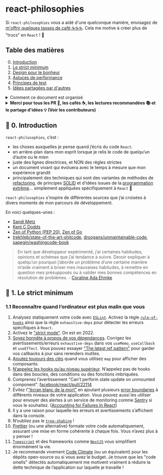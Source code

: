 # react-philosophies

Si `react-philosophies` vous a aidé d'une quelconque manière, envisagez de [m'offrir quelques tasses de café ☕☕☕](https://ko-fi.com/minimithi). Cela me motive à créer plus de "trucs" en `React` ! 🙂

## Table des matières

0. [Introduction](#-0-introduction)  
1. [Le strict minimum](#-1-le-strict-minimum)  
2. [Design pour le bonheur](#-2-concevoir-pour-le-bonheur)  
3. [Astuces de performance](#-3-astuces-de-performance)  
4. [Principes de test](#-4-principes-de-test)  
5. [Idées partagées par d'autres](#-5-idées-partagées-par-dautres)

<details>
    <summary>Comment ce document est organisé</summary>

<br/>
Il m’a été assez difficile de séparer mes réflexions en `design`, `performance` et `tests`. J’ai remarqué que beaucoup de conceptions pensées pour la maintenabilité rendent aussi votre application plus rapide et plus facile à tester. Désolé si la discussion semble parfois désorganisée.
<br/>

</details>

<details>
    <summary><strong>Merci pour tous les PR 🚜, les cafés ☕, les lectures recommandées 📚 et le partage d'idées 💡 (Voir les contributeurs)</strong></summary>

---

#### ❤️ Commentaires, suggestions, réactions vives ? J’aimerais les entendre !

Si vous pensez à quelque chose qui devrait faire partie de ma liste de lecture ou si vous avez de super idées à inclure ici, n’hésitez pas à soumettre un PR ou une issue. J’ai notamment inclus la section [`Idées partagées par d'autres`](#-5-idées-partagées-par-dautres) si vous souhaitez y ajouter vos propres idées 🙂. Les liens cassés, les fautes de grammaire, de mise en forme ou de typographie sont aussi les bienvenus. Toute contribution pour améliorer `react-philosophies`, petite ou grande, est toujours appréciée.

---

#### ❤️ Merci spécial à ceux qui ont pris le temps de contribuer !

_Note : la liste suivante n’est pas exhaustive. Si vous avez contribué à ce projet et que votre nom n’apparaît pas, n’hésitez pas à soumettre un PR pour l’ajouter ici. Merci !_

**💡 Commentaires et suggestions**

- La communauté [`r/reactjs`](https://www.reddit.com/r/reactjs/comments/pvwb6m/what_i_think_about_when_i_write_code_in_react)
- [Josh W Comeau](https://www.joshwcomeau.com/)
- [@unpunnyfuns](https://github.com/unpunnyfuns)
- [@cassidoo](https://github.com/cassidoo)

**☕ Café !**

- [Myles](https://github.com/myles-banner)
- [Daniel](https://Ko-fi.com/home/coffeeshop?txid=7d71404a-fa0c-419d-9808-46ea520c913f&mode=public&img=ogsomeoneboughtme)
- [Ankit](https://github.com/ankitwww)

**🚜 Pull Requests**

- [@fengzilong](https://github.com/fengzilong)
- [@ankitwww](https://github.com/ankitwww)
- [@dzakki](https://github.com/dzakki)
- [@metonym](https://github.com/metonym)
- [@sapegin](https://github.com/sapegin)

**📚 Lectures recommandées**

- [ryanmcdermott/clean-code-javascript](https://github.com/ryanmcdermott/clean-code-javascript), [3rs-of-software-architecture](https://github.com/ryanmcdermott/3rs-of-software-architecture), [ryanmcdermott/code-review-tips](https://github.com/ryanmcdermott/code-review-tips)
- [Ben Moseley et Peter Marks : Out of the Tar Pit (2006)](http://curtclifton.net/papers/MoseleyMarks06a.pdf), recommandé par [@icyjoseph](https://github.com/icyjoseph)
- [`goldbergyoni/nodebestpractices`](https://github.com/goldbergyoni/nodebestpractices), recommandé par [@rstacruz](https://github.com/rstacruz)
- [Dan Abramov : Writing Resilient Components](https://overreacted.io/writing-resilient-components/), recommandé par [Mon Quindoza](https://ph.linkedin.com/in/monquindoza)
- [Matthieu Kern : Stop checking if your component is mounted](https://medium.com/doctolib/react-stop-checking-if-your-component-is-mounted-3bb2568a4934), recommandé par [@Pierre-CLIND](https://github.com/Pierre-CLIND)

</details>

## 🧘 0. Introduction
`react-philosophies`, c’est :

- les choses auxquelles je pense quand j’écris du code `React`.
- en arrière-plan dans mon esprit lorsque je relis le code de quelqu’un d’autre ou le mien
- juste des lignes directrices, et NON des règles strictes
- un document vivant qui évoluera avec le temps à mesure que mon expérience grandit
- principalement des techniques qui sont des variantes de méthodes de [refactoring](https://fr.wikipedia.org/wiki/Remaniement_de_code), de principes [SOLID](https://fr.wikipedia.org/wiki/SOLID_(informatique)) et d’idées issues de la [programmation extrême](https://fr.wikipedia.org/wiki/Programmation_extr%C3%AAme)... simplement appliquées spécifiquement à `React` 🙂

`react-philosophies` s'inspire de différentes sources que j’ai croisées à divers moments de mon parcours de développement.

En voici quelques-unes :

- [Sandi Metz](https://sandimetz.com/)
- [Kent C Dodds](https://kentcdodds.com)
- [Zen of Python (PEP 20)](https://www.python.org/dev/peps/pep-0020/), [Zen of Go](https://dave.cheney.net/2020/02/23/the-zen-of-go)
- [trekhleb/state-of-the-art-shitcode](https://github.com/trekhleb/state-of-the-art-shitcode), [droogans/unmaintainable-code](https://github.com/Droogans/unmaintainable-code), [sapegin/washingcode-book](https://github.com/sapegin/washingcode-book/)

> En tant que développeur expérimenté, j’ai certaines habitudes, opinions et schémas que j’ai tendance à suivre. Devoir expliquer à quelqu’un pourquoi j’aborde un problème d’une certaine manière m’aide vraiment à briser mes mauvaises habitudes, à remettre en question mes présupposés ou à valider mes bonnes compétences en résolution de problèmes. - [Coraline Ada Ehmke](https://where.coraline.codes)

## 🧘 1. Le strict minimum

### 1.1 Reconnaître quand l’ordinateur est plus malin que vous

1. Analysez statiquement votre code avec [`ESLint`](https://eslint.org/). Activez la règle [`rule-of-hooks`](https://www.npmjs.com/package/eslint-plugin-react-hooks) ainsi que la règle `exhaustive-deps` pour détecter les erreurs spécifiques à `React`.
2. Activez le ["strict mode"](https://developer.mozilla.org/en-US/docs/Web/JavaScript/Reference/Strict_mode). On est en 2022.
3. [Soyez honnête à propos de vos dépendances](https://overreacted.io/a-complete-guide-to-useeffect/#two-ways-to-be-honest-about-dependencies). Corrigez les avertissements/erreurs `exhaustive-deps` dans vos `useMemo`, `useCallback` et `useEffect`. Vous pouvez essayer ["The latest ref pattern"](https://epicreact.dev/the-latest-ref-pattern-in-react) pour garder vos callbacks à jour sans rerenders inutiles.
4. [Ajoutez toujours des clés](https://epicreact.dev/why-react-needs-a-key-prop) quand vous utilisez `map` pour afficher des composants.
5. [N’appelez les hooks qu’au niveau supérieur](https://reactjs.org/docs/hooks-rules.html). N’appelez pas de hooks dans des boucles, des conditions ou des fonctions imbriquées.
6. Comprenez l’avertissement "Can't perform state update on unmounted component". [facebook/react/pull/22114](https://github.com/facebook/react/pull/22114)
7. Évitez l’[“écran blanc de la mort”](https://kentcdodds.com/blog/use-react-error-boundary-to-handle-errors-in-react) en ajoutant plusieurs [error boundaries](https://reactjs.org/docs/error-boundaries.html) à différents niveaux de votre application. Vous pouvez aussi les utiliser pour envoyer des alertes à un service de monitoring comme [Sentry](https://sentry.io) si vous le souhaitez. ([Accounting for Failures In React](https://brandondail.com/posts/fault-tolerance-react))
8. Il y a une raison pour laquelle les erreurs et avertissements s’affichent dans la console.
9. N’oubliez pas le [`tree-shaking`](https://webpack.js.org/guides/tree-shaking/) !
10. [Prettier](https://prettier.io/) (ou une alternative) formate votre code automatiquement, assurant une mise en forme cohérente à chaque fois. Vous n’avez plus à y penser !
11. [`Typescript`](https://www.typescriptlang.org/) et des frameworks comme [`NextJS`](https://nextjs.org/) vous simplifient énormément la vie.
12. Je recommande vivement [Code Climate](https://codeclimate.com/quality/) (ou un équivalent) pour les dépôts open-source ou si vous avez le budget. Je trouve que les "code smells" détectés automatiquement me motivent vraiment à réduire la dette technique de l’application sur laquelle je travaille !
